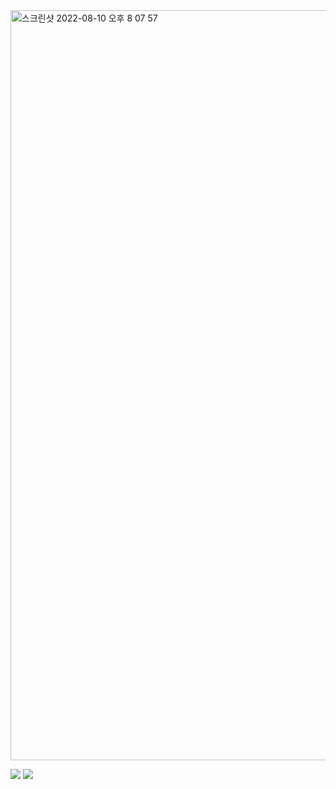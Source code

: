<img width="1200" alt="스크린샷 2022-08-10 오후 8 07 57" src="https://user-images.githubusercontent.com/84092014/183886714-724f7ad2-0ee1-407e-a9a5-44f9cb686f7f.png">

<img src="https://img.shields.io/badge/dahae80912@gmail.com-EA4335?style=flat-square&logo=Gmail&logoColor=white"></img>
<img src="https://img.shields.io/badge/ddori-000000?style=flat-square&logo=Tistory&logoColor=black"></img>
